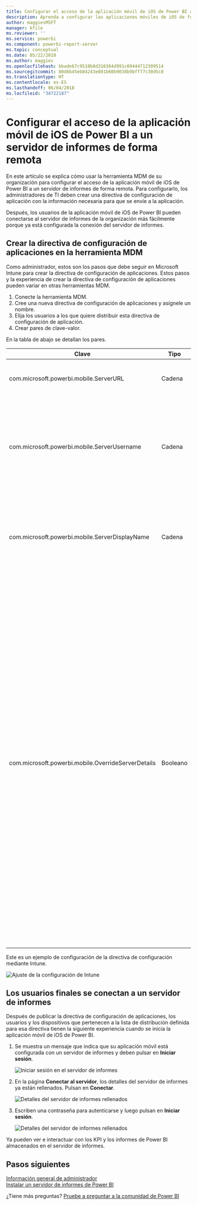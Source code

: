 ```yaml
---
title: Configurar el acceso de la aplicación móvil de iOS de Power BI a un servidor de informes de forma remota
description: Aprenda a configurar las aplicaciones móviles de iOS de forma remota para el servidor de informes.
author: maggiesMSFT
manager: kfile
ms.reviewer: ''
ms.service: powerbi
ms.component: powerbi-report-server
ms.topic: conceptual
ms.date: 05/22/2018
ms.author: maggies
ms.openlocfilehash: bbade67c9510b8d316364d991c09444712309514
ms.sourcegitcommit: 80d6b45eb84243e801b60b9038b9bff77c30d5c8
ms.translationtype: HT
ms.contentlocale: es-ES
ms.lasthandoff: 06/04/2018
ms.locfileid: "34722187"
---
```

# <a name="configure-power-bi-ios-mobile-app-access-to-a-report-server-remotely"></a>Configurar el acceso de la aplicación móvil de iOS de Power BI a un servidor de informes de forma remota

En este artículo se explica cómo usar la herramienta MDM de su organización para configurar el acceso de la aplicación móvil de iOS de Power BI a un servidor de informes de forma remota. Para configurarlo, los administradores de TI deben crear una directiva de configuración de aplicación con la información necesaria para que se envíe a la aplicación. 

 Después, los usuarios de la aplicación móvil de iOS de Power BI pueden conectarse al servidor de informes de la organización más fácilmente porque ya está configurada la conexión del servidor de informes. 


## <a name="create-the-app-configuration-policy-in-mdm-tool"></a>Crear la directiva de configuración de aplicaciones en la herramienta MDM 

Como administrador, estos son los pasos que debe seguir en Microsoft Intune para crear la directiva de configuración de aplicaciones. Estos pasos y la experiencia de crear la directiva de configuración de aplicaciones pueden variar en otras herramientas MDM. 

1. Conecte la herramienta MDM. 
2. Cree una nueva directiva de configuración de aplicaciones y asígnele un nombre. 
3. Elija los usuarios a los que quiere distribuir esta directiva de configuración de aplicación. 
4. Crear pares de clave-valor. 

En la tabla de abajo se detallan los pares.

|Clave  |Tipo  |Descripción  |
|---------|---------|---------|
| com.microsoft.powerbi.mobile.ServerURL | Cadena | URL del servidor de informes </br> Debe empezar por http/https |
| com.microsoft.powerbi.mobile.ServerUsername | Cadena | (opcional) </br> El nombre de usuario que se usará para conectar el servidor. </br> Si no existe, la aplicación pide al usuario que escriba el nombre de usuario para la conexión.| 
| com.microsoft.powerbi.mobile.ServerDisplayName | Cadena | (opcional) </br> El valor predeterminado es “Servidor de informes” </br> Nombre descriptivo que se usa en la aplicación para representar el servidor | 
| com.microsoft.powerbi.mobile.OverrideServerDetails | Booleano | El valor predeterminado es True </br> Si se establece en “True”, se invalida cualquier definición de servidor de informes que ya esté en el dispositivo móvil (se eliminarán los servidores existentes ya configurados). </br> Al establecer Reemplazar en True también se evita que el usuario quite esa configuración. </br> Si se establece en “False”, se agregan los valores insertados, dejando cualquier configuración existente. </br> Si la misma dirección URL del servidor ya está configurada en la aplicación móvil, la aplicación deja esa configuración tal como está y no pide al usuario que vuelva a autenticarse para el mismo servidor. |

Este es un ejemplo de configuración de la directiva de configuración mediante Intune.

![Ajuste de la configuración de Intune](media/configure-powerbi-mobile-apps-remote/power-bi-ios-remote-configuration-settings.png)

## <a name="end-users-connecting-to-a-report-server"></a>Los usuarios finales se conectan a un servidor de informes

Después de publicar la directiva de configuración de aplicaciones, los usuarios y los dispositivos que pertenecen a la lista de distribución definida para esa directiva tienen la siguiente experiencia cuando se inicia la aplicación móvil de iOS de Power BI. 

1. Se muestra un mensaje que indica que su aplicación móvil está configurada con un servidor de informes y deben pulsar en **Iniciar sesión**.

    ![Iniciar sesión en el servidor de informes](media/configure-powerbi-mobile-apps-remote/power-bi-config-server-sign-in.png)

2.  En la página **Conectar al servidor**, los detalles del servidor de informes ya están rellenados. Pulsan en **Conectar**.

    ![Detalles del servidor de informes rellenados](media/configure-powerbi-mobile-apps-remote/power-bi-ios-remote-configure-connect-server.png)

3. Escriben una contraseña para autenticarse y luego pulsan en **Iniciar sesión**. 

    ![Detalles del servidor de informes rellenados](media/configure-powerbi-mobile-apps-remote/power-bi-config-server-address.png)

Ya pueden ver e interactuar con los KPI y los informes de Power BI almacenados en el servidor de informes.

## <a name="next-steps"></a>Pasos siguientes
[Información general de administrador](admin-handbook-overview.md)  
[Instalar un servidor de informes de Power BI](install-report-server.md)  

¿Tiene más preguntas? [Pruebe a preguntar a la comunidad de Power BI](https://community.powerbi.com/)

